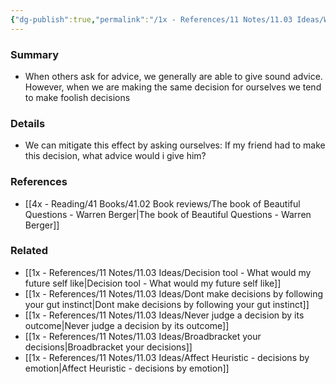 ```yaml
---
{"dg-publish":true,"permalink":"/1x - References/11 Notes/11.03 Ideas/We give better advice to others than to ourselves/","title":"We give better advice to others than to ourselves","created":"2023-05-30T12:48:04.000+03:00","updated":"2024-02-14T20:18:21.130+03:00"}
---
```



### Summary
- When others ask for advice, we generally are able to give sound advice. However, when we are making the same decision for ourselves we tend to make foolish decisions

### Details
- We can mitigate this effect by asking ourselves: If my friend had to make this decision, what advice would i give him?

### References
- [[4x - Reading/41 Books/41.02 Book reviews/The book of Beautiful Questions - Warren Berger\|The book of Beautiful Questions - Warren Berger]]

### Related
- [[1x - References/11 Notes/11.03 Ideas/Decision tool - What would my future self like\|Decision tool - What would my future self like]]
- [[1x - References/11 Notes/11.03 Ideas/Dont make decisions by following your gut instinct\|Dont make decisions by following your gut instinct]]
- [[1x - References/11 Notes/11.03 Ideas/Never judge a decision by its outcome\|Never judge a decision by its outcome]]
- [[1x - References/11 Notes/11.03 Ideas/Broadbracket your decisions\|Broadbracket your decisions]]
- [[1x - References/11 Notes/11.03 Ideas/Affect Heuristic - decisions by emotion\|Affect Heuristic - decisions by emotion]]